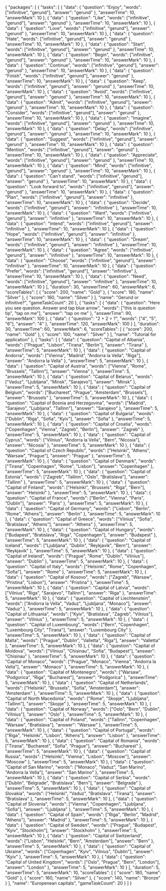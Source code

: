 {
    "packages": [
        {
            "tasks": [
                {
                    "data": {
                        "question": "Enjoy",
                        "words": ["infinitive", "gerund"],
                        "answer": "gerund"
                    },
                    "answerTime": 10,
                    "answerMark": 10
                },
                {
                    "data": {
                        "question": "Like",
                        "words": ["infinitive", "gerund"],
                        "answer": "gerund"
                    },
                    "answerTime": 10,
                    "answerMark": 10
                },
                {
                    "data": {
                        "question": "Love",
                        "words": ["infinitive", "gerund"],
                        "answer": "gerund"
                    },
                    "answerTime": 10,
                    "answerMark": 10
                },
                {
                    "data": {
                        "question": "Hate",
                        "words": ["infinitive", "gerund"],
                        "answer": "gerund"
                    },
                    "answerTime": 10,
                    "answerMark": 10
                },
                {
                    "data": {
                        "question": "Start",
                        "words": ["infinitive", "gerund"],
                        "answer": "gerund"
                    },
                    "answerTime": 10,
                    "answerMark": 10
                },
                {
                    "data": {
                        "question": "Begin",
                        "words": ["infinitive", "gerund"],
                        "answer": "gerund"
                    },
                    "answerTime": 10,
                    "answerMark": 10
                },
                {
                    "data": {
                        "question": "Continue",
                        "words": ["infinitive", "gerund"],
                        "answer": "gerund"
                    },
                    "answerTime": 10,
                    "answerMark": 10
                },
                {
                    "data": {
                        "question": "Finish",
                        "words": ["infinitive", "gerund"],
                        "answer": "gerund"
                    },
                    "answerTime": 10,
                    "answerMark": 10
                },
                {
                    "data": {
                        "question": "Keep",
                        "words": ["infinitive", "gerund"],
                        "answer": "gerund"
                    },
                    "answerTime": 10,
                    "answerMark": 10
                },
                {
                    "data": {
                        "question": "Avoid",
                        "words": ["infinitive", "gerund"],
                        "answer": "gerund"
                    },
                    "answerTime": 10,
                    "answerMark": 10
                },
                {
                    "data": {
                        "question": "Admit",
                        "words": ["infinitive", "gerund"],
                        "answer": "gerund"
                    },
                    "answerTime": 10,
                    "answerMark": 10
                },
                {
                    "data": {
                        "question": "Consider",
                        "words": ["infinitive", "gerund"],
                        "answer": "gerund"
                    },
                    "answerTime": 10,
                    "answerMark": 10
                },
                {
                    "data": {
                        "question": "Imagine",
                        "words": ["infinitive", "gerund"],
                        "answer": "gerund"
                    },
                    "answerTime": 10,
                    "answerMark": 10
                },
                {
                    "data": {
                        "question": "Delay",
                        "words": ["infinitive", "gerund"],
                        "answer": "gerund"
                    },
                    "answerTime": 10,
                    "answerMark": 10
                },
                {
                    "data": {
                        "question": "Suggest",
                        "words": ["infinitive", "gerund"],
                        "answer": "gerund"
                    },
                    "answerTime": 10,
                    "answerMark": 10
                },
                {
                    "data": {
                        "question": "Mention",
                        "words": ["infinitive", "gerund"],
                        "answer": "gerund"
                    },
                    "answerTime": 10,
                    "answerMark": 10
                },
                {
                    "data": {
                        "question": "Appreciate",
                        "words": ["infinitive", "gerund"],
                        "answer": "gerund"
                    },
                    "answerTime": 10,
                    "answerMark": 10
                },
                {
                    "data": {
                        "question": "Mind",
                        "words": ["infinitive", "gerund"],
                        "answer": "gerund"
                    },
                    "answerTime": 10,
                    "answerMark": 10
                },
                {
                    "data": {
                        "question": "Can't stand",
                        "words": ["infinitive", "gerund"],
                        "answer": "gerund"
                    },
                    "answerTime": 10,
                    "answerMark": 10
                },
                {
                    "data": {
                        "question": "Look forward to",
                        "words": ["infinitive", "gerund"],
                        "answer": "gerund"
                    },
                    "answerTime": 10,
                    "answerMark": 10
                },
                {
                    "data": {
                        "question": "Plan",
                        "words": ["infinitive", "gerund"],
                        "answer": "infinitive"
                    },
                    "answerTime": 10,
                    "answerMark": 10
                },
                {
                    "data": {
                        "question": "Decide",
                        "words": ["infinitive", "gerund"],
                        "answer": "infinitive"
                    },
                    "answerTime": 10,
                    "answerMark": 10
                },
                {
                    "data": {
                        "question": "Want",
                        "words": ["infinitive", "gerund"],
                        "answer": "infinitive"
                    },
                    "answerTime": 10,
                    "answerMark": 10
                },
                {
                    "data": {
                        "question": "Intend",
                        "words": ["infinitive", "gerund"],
                        "answer": "infinitive"
                    },
                    "answerTime": 10,
                    "answerMark": 10
                },
                {
                    "data": {
                        "question": "Hope",
                        "words": ["infinitive", "gerund"],
                        "answer": "infinitive"
                    },
                    "answerTime": 10,
                    "answerMark": 10
                },
                {
                    "data": {
                        "question": "Dream",
                        "words": ["infinitive", "gerund"],
                        "answer": "infinitive"
                    },
                    "answerTime": 10,
                    "answerMark": 10
                },
                {
                    "data": {
                        "question": "Agree",
                        "words": ["infinitive", "gerund"],
                        "answer": "infinitive"
                    },
                    "answerTime": 10,
                    "answerMark": 10
                },
                {
                    "data": {
                        "question": "Choose",
                        "words": ["infinitive", "gerund"],
                        "answer": "infinitive"
                    },
                    "answerTime": 10,
                    "answerMark": 10
                },
                {
                    "data": {
                        "question": "Prefer",
                        "words": ["infinitive", "gerund"],
                        "answer": "infinitive"
                    },
                    "answerTime": 10,
                    "answerMark": 10
                },
                {
                    "data": {
                        "question": "Need",
                        "words": ["infinitive", "gerund"],
                        "answer": "infinitive"
                    },
                    "answerTime": 10,
                    "answerMark": 10
                }
            ],
            "duration": 30,
            "answerTime": 60,
            "answerMark": 6,
            "scoreTables": [
                {
                    "score": 200,
                    "name": "Gold"
                },
                {
                    "score": 180,
                    "name": "Silver"
                },
                {
                    "score": 160,
                    "name": "Silver"
                }
            ],
            "name": "Gerund or infinitive?",
            "gameTaskCount": 20
        },
        {
            "tasks": [
                {
                    "data": {
                        "question": "Here you see question. Answer and tap blue arrow",
                        "words": ["this is question tip", "tap on me"],
                        "answer": "tap on me"
                    },
                    "answerTime": 90,
                    "answerMark": 100
                },
                {
                    "data": {
                        "question": "2 + 2 = ?",
                        "words": ["4", "5", "6"],
                        "answer": "4"
                    },
                    "answerTime": 120,
                    "answerMark": 100
                }
            ],
            "duration": 30,
            "answerTime": 60,
            "answerMark": 6,
            "scoreTables": [
                {
                    "score": 200,
                    "name": "Gold"
                },
                {
                    "score": 100,
                    "name": "Silver"
                }
            ],
            "name": "Tutorial for application"
        },
        {
            "tasks": [
                {
                    "data": {
                        "question": "Capital of Albania",
                        "words": ["Prague", "Lisbon", "Tirana", "Berlin"],
                        "answer": "Tirana"
                    },
                    "answerTime": 5,
                    "answerMark": 10
                },
                {
                    "data": {
                        "question": "Capital of Andorra",
                        "words": ["Vienna", "Madrid", "Andorra la Vella", "Riga"],
                        "answer": "Andorra la Vella"
                    },
                    "answerTime": 5,
                    "answerMark": 10
                },
                {
                    "data": {
                        "question": "Capital of Austria",
                        "words": ["Vienna", "Rome", "Brussels", "Tallinn"],
                        "answer": "Vienna"
                    },
                    "answerTime": 5,
                    "answerMark": 10
                },
                {
                    "data": {
                        "question": "Capital of Belarus",
                        "words": ["Vaduz", "Ljubljana", "Minsk", "Sarajevo"],
                        "answer": "Minsk"
                    },
                    "answerTime": 5,
                    "answerMark": 10
                },
                {
                    "data": {
                        "question": "Capital of Belgium",
                        "words": ["Bucharest", "Prague", "Amsterdam", "Brussels"],
                        "answer": "Brussels"
                    },
                    "answerTime": 5,
                    "answerMark": 10
                },
                {
                    "data": {
                        "question": "Capital of Bosnia and Herzegovina",
                        "words": ["Madrid", "Sarajevo", "Ljubljana", "Tallinn"],
                        "answer": "Sarajevo"
                    },
                    "answerTime": 5,
                    "answerMark": 10
                },
                {
                    "data": {
                        "question": "Capital of Bulgaria",
                        "words": ["Dublin", "Riga", "Sofia", "Kyiv"],
                        "answer": "Sofia"
                    },
                    "answerTime": 5,
                    "answerMark": 10
                },
                {
                    "data": {
                        "question": "Capital of Croatia",
                        "words": ["Copenhagen", "Vienna", "Zagreb", "Berlin"],
                        "answer": "Zagreb"
                    },
                    "answerTime": 5,
                    "answerMark": 10
                },
                {
                    "data": {
                        "question": "Capital of Cyprus",
                        "words": ["Vilnius", "Andorra la Vella", "Bern", "Nicosia"],
                        "answer": "Nicosia"
                    },
                    "answerTime": 5,
                    "answerMark": 10
                },
                {
                    "data": {
                        "question": "Capital of Czech Republic",
                        "words": ["Helsinki", "Athens", "Warsaw", "Prague"],
                        "answer": "Prague"
                    },
                    "answerTime": 5,
                    "answerMark": 10
                },
                {
                    "data": {
                        "question": "Capital of Denmark",
                        "words": ["Tirana", "Copenhagen", "Rome", "Lisbon"],
                        "answer": "Copenhagen"
                    },
                    "answerTime": 5,
                    "answerMark": 10
                },
                {
                    "data": {
                        "question": "Capital of Estonia",
                        "words": ["Zagreb", "Tallinn", "Oslo", "Bratislava"],
                        "answer": "Tallinn"
                    },
                    "answerTime": 5,
                    "answerMark": 10
                },
                {
                    "data": {
                        "question": "Capital of Finland",
                        "words": ["Helsinki", "Brussels", "Riga", "Bern"],
                        "answer": "Helsinki"
                    },
                    "answerTime": 5,
                    "answerMark": 10
                },
                {
                    "data": {
                        "question": "Capital of France",
                        "words": ["Berlin", "Vienna", "Paris", "Dublin"],
                        "answer": "Paris"
                    },
                    "answerTime": 5,
                    "answerMark": 10
                },
                {
                    "data": {
                        "question": "Capital of Germany",
                        "words": ["Lisbon", "Berlin", "Rome", "Athens"],
                        "answer": "Berlin"
                    },
                    "answerTime": 5,
                    "answerMark": 10
                },
                {
                    "data": {
                        "question": "Capital of Greece",
                        "words": ["Vilnius", "Sofia", "Bratislava", "Athens"],
                        "answer": "Athens"
                    },
                    "answerTime": 5,
                    "answerMark": 10
                },
                {
                    "data": {
                        "question": "Capital of Hungary",
                        "words": ["Budapest", "Bratislava", "Riga", "Copenhagen"],
                        "answer": "Budapest"
                    },
                    "answerTime": 5,
                    "answerMark": 10
                },
                {
                    "data": {
                        "question": "Capital of Iceland",
                        "words": ["Ljubljana", "Dublin", "Reykjavik", "Bern"],
                        "answer": "Reykjavik"
                    },
                    "answerTime": 5,
                    "answerMark": 10
                },
                {
                    "data": {
                        "question": "Capital of Ireland",
                        "words": ["Prague", "Rome", "Dublin", "Vilnius"],
                        "answer": "Dublin"
                    },
                    "answerTime": 5,
                    "answerMark": 10
                },
                {
                    "data": {
                        "question": "Capital of Italy",
                        "words": ["Helsinki", "Rome", "Copenhagen", "Sofia"],
                        "answer": "Rome"
                    },
                    "answerTime": 5,
                    "answerMark": 10
                },
                {
                    "data": {
                        "question": "Capital of Kosovo",
                        "words": ["Zagreb", "Warsaw", "Pristina", "Lisbon"],
                        "answer": "Pristina"
                    },
                    "answerTime": 5,
                    "answerMark": 10
                },
                {
                    "data": {
                        "question": "Capital of Latvia",
                        "words": ["Vilnius", "Riga", "Sarajevo", "Tallinn"],
                        "answer": "Riga"
                    },
                    "answerTime": 5,
                    "answerMark": 10
                },
                {
                    "data": {
                        "question": "Capital of Liechtenstein",
                        "words": ["Andorra la Vella", "Vaduz", "Ljubljana", "Monaco"],
                        "answer": "Vaduz"
                    },
                    "answerTime": 5,
                    "answerMark": 10
                },
                {
                    "data": {
                        "question": "Capital of Lithuania",
                        "words": ["Kyiv", "Bratislava", "Zagreb", "Vilnius"],
                        "answer": "Vilnius"
                    },
                    "answerTime": 5,
                    "answerMark": 10
                },
                {
                    "data": {
                        "question": "Capital of Luxembourg",
                        "words": ["Bern", "Copenhagen", "Luxembourg City", "Tirana"],
                        "answer": "Luxembourg City"
                    },
                    "answerTime": 5,
                    "answerMark": 10
                },
                {
                    "data": {
                        "question": "Capital of Malta",
                        "words": ["Prague", "Dublin", "Valletta", "Riga"],
                        "answer": "Valletta"
                    },
                    "answerTime": 5,
                    "answerMark": 10
                },
                {
                    "data": {
                        "question": "Capital of Moldova",
                        "words": ["Vilnius", "Chisinau", "Sofia", "Budapest"],
                        "answer": "Chisinau"
                    },
                    "answerTime": 5,
                    "answerMark": 10
                },
                {
                    "data": {
                        "question": "Capital of Monaco",
                        "words": ["Prague", "Monaco", "Vienna", "Andorra la Vella"],
                        "answer": "Monaco"
                    },
                    "answerTime": 5,
                    "answerMark": 10
                },
                {
                    "data": {
                        "question": "Capital of Montenegro",
                        "words": ["Warsaw", "Podgorica", "Riga", "Bucharest"],
                        "answer": "Podgorica"
                    },
                    "answerTime": 5,
                    "answerMark": 10
                },
                {
                    "data": {
                        "question": "Capital of Netherlands",
                        "words": ["Helsinki", "Brussels", "Sofia", "Amsterdam"],
                        "answer": "Amsterdam"
                    },
                    "answerTime": 5,
                    "answerMark": 10
                },
                {
                    "data": {
                        "question": "Capital of North Macedonia",
                        "words": ["Rome", "Skopje", "Ljubljana", "Tallinn"],
                        "answer": "Skopje"
                    },
                    "answerTime": 5,
                    "answerMark": 10
                },
                {
                    "data": {
                        "question": "Capital of Norway",
                        "words": ["Oslo", "Bern", "Dublin", "Vilnius"],
                        "answer": "Oslo"
                    },
                    "answerTime": 5,
                    "answerMark": 10
                },
                {
                    "data": {
                        "question": "Capital of Poland",
                        "words": ["Tallinn", "Copenhagen", "Warsaw", "Bratislava"],
                        "answer": "Warsaw"
                    },
                    "answerTime": 5,
                    "answerMark": 10
                },
                {
                    "data": {
                        "question": "Capital of Portugal",
                        "words": ["Riga", "Helsinki", "Lisbon", "Athens"],
                        "answer": "Lisbon"
                    },
                    "answerTime": 5,
                    "answerMark": 10
                },
                {
                    "data": {
                        "question": "Capital of Romania",
                        "words": ["Tirana", "Bucharest", "Sofia", "Prague"],
                        "answer": "Bucharest"
                    },
                    "answerTime": 5,
                    "answerMark": 10
                },
                {
                    "data": {
                        "question": "Capital of Russia",
                        "words": ["Helsinki", "Vienna", "Lisbon", "Moscow"],
                        "answer": "Moscow"
                    },
                    "answerTime": 5,
                    "answerMark": 10
                },
                {
                    "data": {
                        "question": "Capital of San Marino",
                        "words": ["Monaco", "Vaduz", "San Marino", "Andorra la Vella"],
                        "answer": "San Marino"
                    },
                    "answerTime": 5,
                    "answerMark": 10
                },
                {
                    "data": {
                        "question": "Capital of Serbia",
                        "words": ["Dublin", "Belgrade", "Bratislava", "Bern"],
                        "answer": "Belgrade"
                    },
                    "answerTime": 5,
                    "answerMark": 10
                },
                {
                    "data": {
                        "question": "Capital of Slovakia",
                        "words": ["Helsinki", "Vaduz", "Bratislava", "Tirana"],
                        "answer": "Bratislava"
                    },
                    "answerTime": 5,
                    "answerMark": 10
                },
                {
                    "data": {
                        "question": "Capital of Slovenia",
                        "words": ["Vienna", "Copenhagen", "Ljubljana", "Sofia"],
                        "answer": "Ljubljana"
                    },
                    "answerTime": 5,
                    "answerMark": 10
                },
                {
                    "data": {
                        "question": "Capital of Spain",
                        "words": ["Riga", "Berlin", "Madrid", "Athens"],
                        "answer": "Madrid"
                    },
                    "answerTime": 5,
                    "answerMark": 10
                },
                {
                    "data": {
                        "question": "Capital of Sweden",
                        "words": ["Prague", "Budapest", "Kyiv", "Stockholm"],
                        "answer": "Stockholm"
                    },
                    "answerTime": 5,
                    "answerMark": 10
                },
                {
                    "data": {
                        "question": "Capital of Switzerland",
                        "words": ["Lisbon", "Helsinki", "Bern", "Amsterdam"],
                        "answer": "Bern"
                    },
                    "answerTime": 5,
                    "answerMark": 10
                },
                {
                    "data": {
                        "question": "Capital of Ukraine",
                        "words": ["Copenhagen", "Kyiv", "Vilnius", "Dublin"],
                        "answer": "Kyiv"
                    },
                    "answerTime": 5,
                    "answerMark": 10
                },
                {
                    "data": {
                        "question": "Capital of United Kingdom",
                        "words": ["Oslo", "Prague", "Bern", "London"],
                        "answer": "London"
                    },
                    "answerTime": 5,
                    "answerMark": 10
                }
            ],
            "duration": 5,
            "answerTime": 5,
            "answerMark": 10,
            "scoreTables": [
                {
                    "score": 180,
                    "name": "Gold"
                },
                {
                    "score": 160,
                    "name": "Silver"
                },
                {
                    "score": 140,
                    "name": "Bronze"
                }
            ],
            "name": "Europenean capitals",
            "gameTaskCount": 20
        }
    ]
}
